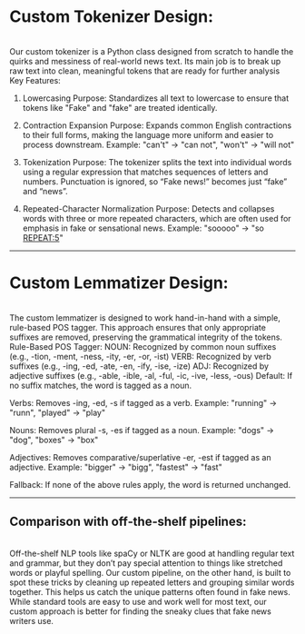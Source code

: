 <b><h1>Custom Tokenizer Design:</h1></b>
<br>
Our custom tokenizer is a Python class designed from scratch to handle the quirks and messiness of real-world news text. Its main job is to break up raw text into clean, meaningful tokens that are ready for further analysis
Key Features:
1. Lowercasing
Purpose: Standardizes all text to lowercase to ensure that tokens like "Fake" and "fake" are treated identically.

2. Contraction Expansion
Purpose: Expands common English contractions to their full forms, making the language more uniform and easier to process downstream.
Example: "can't" → "can not", "won't" → "will not"

3. Tokenization
Purpose: The tokenizer splits the text into individual words using a regular expression that matches sequences of letters and numbers. Punctuation is ignored, so “Fake news!” becomes just “fake” and “news”.

4. Repeated-Character Normalization
Purpose: Detects and collapses words with three or more repeated characters, which are often used for emphasis in fake or sensational news.
Example: "sooooo" → "so <REPEAT:5>"

<hr>
<b><h1>Custom Lemmatizer Design:</h1></b><br>
The custom lemmatizer is designed to work hand-in-hand with a simple, rule-based POS tagger. This approach ensures that only appropriate suffixes are removed, preserving the grammatical integrity of the tokens.
Rule-Based POS Tagger:
NOUN: Recognized by common noun suffixes (e.g., -tion, -ment, -ness, -ity, -er, -or, -ist)
VERB: Recognized by verb suffixes (e.g., -ing, -ed, -ate, -en, -ify, -ise, -ize)
ADJ: Recognized by adjective suffixes (e.g., -able, -ible, -al, -ful, -ic, -ive, -less, -ous)
Default: If no suffix matches, the word is tagged as a noun.

Verbs: Removes -ing, -ed, -s if tagged as a verb.
Example: "running" → "runn", "played" → "play"

Nouns: Removes plural -s, -es if tagged as a noun.
Example: "dogs" → "dog", "boxes" → "box"

Adjectives: Removes comparative/superlative -er, -est if tagged as an adjective.
Example: "bigger" → "bigg", "fastest" → "fast"

Fallback: If none of the above rules apply, the word is returned unchanged.
<hr>
<b><h2>Comparison with off‑the‑shelf pipelines:</h2></b><br>
Off-the-shelf NLP tools like spaCy or NLTK are good at handling regular text and grammar, but they don’t pay special attention to things like stretched words or playful spelling.
Our custom pipeline, on the other hand, is built to spot these tricks by cleaning up repeated letters and grouping similar words together. This helps us catch the unique patterns often found in fake news.
While standard tools are easy to use and work well for most text, our custom approach is better for finding the sneaky clues that fake news writers use.
